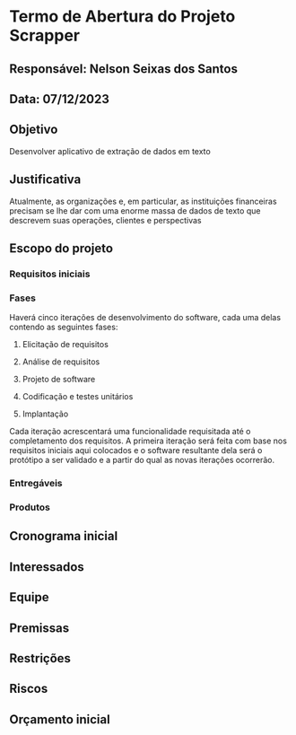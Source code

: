 # Termo de Abertura do Projeto Scrapper

## Responsável: Nelson Seixas dos Santos

## Data: 07/12/2023

## Objetivo

Desenvolver aplicativo de extração de dados em texto

## Justificativa

Atualmente, as organizações e, em particular, as instituições financeiras precisam se lhe dar com uma enorme massa de dados de texto que descrevem suas operações, clientes e perspectivas 



## Escopo do projeto  


### Requisitos iniciais

### Fases

Haverá cinco iterações de desenvolvimento do software, cada uma delas contendo as seguintes fases:

1. Elicitação de requisitos

2. Análise de requisitos

3. Projeto de software

4. Codificação e testes unitários

5. Implantação

Cada iteração acrescentará uma funcionalidade requisitada até o completamento dos requisitos.  A primeira iteração será feita com base nos requisitos iniciais aqui colocados e o software resultante dela será o protótipo a ser validado e a partir do qual as novas iterações ocorrerão.

### Entregáveis

### Produtos


## Cronograma inicial


## Interessados


## Equipe


## Premissas

## Restrições

## Riscos

## Orçamento inicial
